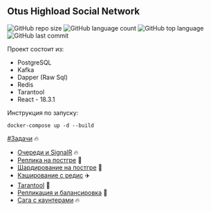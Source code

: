 ## Otus Highload Social Network
![GitHub repo size](https://img.shields.io/github/repo-size/olegtar83/OtusHomework?style=plastic)
![GitHub language count](https://img.shields.io/github/languages/count/olegtar83/OtusHomework?style=plastic)
![GitHub top language](https://img.shields.io/github/languages/top/olegtar83/OtusHomework?style=plastic) 
![GitHub last commit](https://img.shields.io/github/last-commit/olegtar83/OtusHomework?color=red&style=plastic)

Проект состоит из:
* PostgreSQL
* Kafka
* Dapper (Raw Sql)
* Redis
* Tarantool
* React - 18.3.1

Инструкция по запуску:
```
docker-compose up -d --build
```

[#Задачи](https://github.com/olegtar83/OtusHomework/tree/master/Reports) 🔥

* [Очереди и SignalR](https://github.com/olegtar83/OtusHomework/tree/master/Reports/Queues) 🔥
* [Реплика на постгре](https://github.com/olegtar83/OtusHomework/tree/master/Reports/Replica) 👹
* [Шардирование на постгре](https://github.com/olegtar83/OtusHomework/tree/master/Reports/Sharding) 👹
* [Кэширование с редис](https://github.com/olegtar83/OtusHomework/tree/master/Reports/Cache) ✈️
* [Tarantool](https://github.com/olegtar83/OtusHomework/tree/master/Reports/Tarantool) 🎡
* [Репликация и балансировка](https://github.com/olegtar83/OtusHomework/tree/master/Reports/LoadBalancing) 🚒
* [Сага с каунтерами](https://github.com/olegtar83/OtusHomework/tree/master/Reports/Saga) 🔥

  

<!--<img src="https://api.visitorbadge.io/api/VisitorHit?user=olegtar83&repo=OtusHomework&countColor=%237B1E7A" />-->

